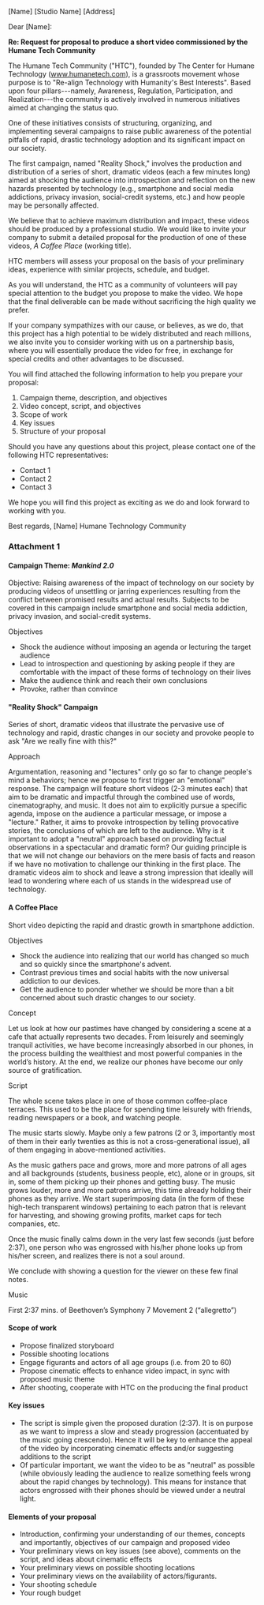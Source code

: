 [Name]
[Studio Name]
[Address]

Dear [Name]:

**Re: Request for proposal to produce a short video commissioned by the Humane Tech Community**

The Humane Tech Community ("HTC"), founded by The Center for Humane Technology (www.humanetech.com), is a grassroots movement whose purpose is to "Re-align Technology with Humanity's Best Interests". Based upon four pillars---namely, Awareness, Regulation, Participation, and Realization---the community is actively involved in numerous initiatives aimed at changing the status quo.

One of these initiatives consists of structuring, organizing, and implementing several campaigns to raise public awareness of the potential pitfalls of rapid, drastic technology adoption and its significant impact on our society.

The first campaign, named "Reality Shock," involves the production and distribution of a series of short, dramatic videos (each a few minutes long) aimed at shocking the audience into introspection and reflection on the new hazards presented by technology (e.g., smartphone and social media addictions, privacy invasion, social-credit systems, etc.) and how people may be personally affected.

We believe that to achieve maximum distribution and impact, these videos should be produced by a professional studio. We would like to invite your company to submit a detailed proposal for the production of one of these videos, _A Coffee Place_ (working title).

HTC members will assess your proposal on the basis of your preliminary ideas, experience with similar projects, schedule, and budget.

As you will understand, the HTC as a community of volunteers will pay special attention to the budget you propose to make the video. We hope that the final deliverable can be made without sacrificing the high quality we prefer.

If your company sympathizes with our cause, or believes, as we do, that this project has a high potential to be widely distributed and reach millions, we also invite you to consider working with us on a partnership basis, where you will essentially produce the video for free, in exchange for special credits and other advantages to be discussed. 

You will find attached the following information to help you prepare your proposal:

1. Campaign theme, description, and objectives
2. Video concept, script, and objectives
3. Scope of work
4. Key issues
5. Structure of your proposal

Should you have any questions about this project, please contact one of the following HTC representatives:

- Contact 1
- Contact 2
- Contact 3

We hope you will find this project as exciting as we do and look forward to working with you.

Best regards,
[Name]
Humane Technology Community

### Attachment 1

#### Campaign Theme: _Mankind 2.0_

Objective: Raising awareness of the impact of technology on our society by producing videos of unsettling or jarring experiences resulting from the conflict between promised results and actual results. Subjects to be covered in this campaign include smartphone and social media addiction, privacy invasion, and social-credit systems.

Objectives

- Shock the audience without imposing an agenda or lecturing the target audience
- Lead to introspection and questioning by asking people if they are comfortable with the impact of these forms of technology on their lives
- Make the audience think and reach their own conclusions
- Provoke, rather than convince

#### "Reality Shock" Campaign 

Series of short, dramatic videos that illustrate the pervasive use of technology and rapid, drastic changes in our society and provoke people to ask "Are we really fine with this?"

Approach

Argumentation, reasoning and "lectures" only go so far to change people's mind a behaviors; hence we propose to first trigger an "emotional" response. The campaign will feature short videos (2-3 minutes each) that aim to be dramatic and impactful through the combined use of words, cinematography, and music. It does not aim to explicitly pursue a specific agenda, impose on the audience a particular message, or impose a "lecture." Rather, it aims to provoke introspection by telling provocative stories, the conclusions of which are left to the audience. Why is it important to adopt a "neutral" approach based on providing factual observations in a spectacular and dramatic form? Our guiding principle is that we will not change our behaviors on the mere basis of facts and reason if we have no motivation to challenge our thinking in the first place. The dramatic videos aim to shock and leave a strong impression that ideally will lead to wondering where each of us stands in the widespread use of technology.

#### A Coffee Place

Short video depicting the rapid and drastic growth in smartphone addiction.

Objectives

- Shock the audience into realizing that our world has changed so much and so quickly since the smartphone's advent.
- Contrast previous times and social habits with the now universal addiction to our devices.
- Get the audience to ponder whether we should be more than a bit concerned about such drastic changes to our society.

Concept

Let us look at how our pastimes have changed by considering a scene at a cafe that actually represents two decades. From leisurely and seemingly tranquil activities, we have become increasingly absorbed in our phones, in the process building the wealthiest and most powerful companies in the world’s history. At the end, we realize our phones have become our only source of gratification.

Script

The whole scene takes place in one of those common coffee-place terraces. This used to be the place for spending time leisurely with friends, reading newspapers or a book, and watching people.

The music starts slowly. Maybe only a few patrons (2 or 3, importantly most of them in their early twenties as this is not a cross-generational issue), all of them engaging in above-mentioned activities.

As the music gathers pace and grows, more and more patrons of all ages and all backgrounds (students, business people, etc), alone or in groups, sit in, some of them picking up their phones and getting busy. The music grows louder, more and more patrons arrive, this time already holding their phones as they arrive. We start superimposing data (in the form of these high-tech transparent windows) pertaining to each patron that is relevant for harvesting, and showing growing profits, market caps for tech companies, etc. 

Once the music finally calms down in the very last few seconds (just before 2:37), one person who was engrossed with his/her phone looks up from his/her screen, and realizes there is not a soul around.

We conclude with showing a question for the viewer on these few final notes.

Music

First 2:37 mins. of Beethoven’s Symphony 7 Movement 2 (“allegretto”)

#### Scope of work

- Propose finalized storyboard
- Possible shooting locations
- Engage figurants and actors of all age groups (i.e. from 20 to 60)
- Propose cinematic effects to enhance video impact, in sync with proposed music theme
- After shooting, cooperate with HTC on the producing the final product

#### Key issues

- The script is simple given the proposed duration (2:37). It is on purpose as we want to impress a slow and steady progression (accentuated by the music going crescendo). Hence it will be key to enhance the appeal of the video by incorporating cinematic effects and/or suggesting additions to the script
- Of particular important, we want the video to be as "neutral" as possible (while obviously leading the audience to realize something feels wrong about the rapid changes by technology). This means for instance that actors engrossed with their phones should be viewed under a neutral light.

#### Elements of your proposal

- Introduction, confirming your understanding of our themes, concepts and importantly, objectives of our campaign and proposed video
- Your preliminary views on key issues (see above), comments on the script, and ideas about cinematic effects
- Your preliminary views on possible shooting locations
- Your preliminary views on the availability of actors/figurants.
- Your shooting schedule
- Your rough budget
